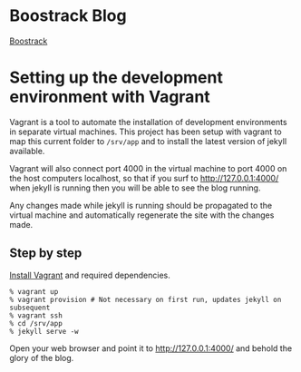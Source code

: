 # Boostrack Blog

[Boostrack](https://www.boostrack.com/)

# Setting up the development environment with Vagrant

Vagrant is a tool to automate the installation of development
environments in separate virtual machines. This project has been setup
with vagrant to map this current folder to `/srv/app` and to install
the latest version of jekyll available.

Vagrant will also connect port 4000 in the virtual machine to port
4000 on the host computers localhost, so that if you surf to
http://127.0.0.1:4000/ when jekyll is running then you will be able to
see the blog running.

Any changes made while jekyll is running should be propagated to the
virtual machine and automatically regenerate the site with the changes
made.

## Step by step

[Install Vagrant](http://docs.vagrantup.com/v2/installation/index.html)
and required dependencies.

```
% vagrant up
% vagrant provision # Not necessary on first run, updates jekyll on subsequent
% vagrant ssh
% cd /srv/app
% jekyll serve -w
```

Open your web browser and point it to http://127.0.0.1:4000/ and
behold the glory of the blog.



